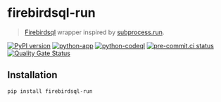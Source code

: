 # firebirdsql-run

> [Firebirdsql](https://github.com/nakagami/pyfirebirdsql/) wrapper inspired by [subprocess.run](https://docs.python.org/3/library/subprocess.html#subprocess.run).

[![PyPI version](https://img.shields.io/pypi/v/firebirdsql-run)](https://pypi.org/project/firebirdsql-run)
[![python-app](https://github.com/DeadNews/firebirdsql-run/workflows/python-app/badge.svg)](https://github.com/DeadNews/firebirdsql-run/actions)
[![python-codeql](https://github.com/DeadNews/firebirdsql-run/workflows/python-codeql/badge.svg)](https://github.com/DeadNews/firebirdsql-run/actions)
[![pre-commit.ci status](https://results.pre-commit.ci/badge/github/DeadNews/firebirdsql-run/main.svg)](https://results.pre-commit.ci/latest/github/DeadNews/firebirdsql-run/main)
[![Quality Gate Status](https://sonarcloud.io/api/project_badges/measure?project=DeadNews_firebirdsql-run&metric=alert_status)](https://sonarcloud.io/summary/new_code?id=DeadNews_firebirdsql-run)

## Installation

```sh
pip install firebirdsql-run
```
